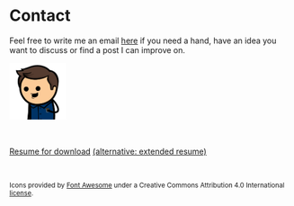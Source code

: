 # Contact

Feel free to write me an email [here](mailto:jp10010101010000@gmail.com) if you need a hand, have an idea you want to discuss or find a post I can improve on.

<img class="center circle-image" width="20%" src="./imgs/avatar.png"/>
<p>&nbsp;</p>
<a href="./resume.pdf" class="center">Resume for download</a>
<a href="./resume-compilers.pdf" class="center">(alternative: extended resume)</a>
<p>&nbsp;</p>
<div class="flex-grid" style="font-size: 5rem">
  <div class="col">
    <a href="./resume.html" class="center"><i class="fa-solid fa-file"></i></a>
  </div>
  <div class="col">
    <a href="https://twitter.com/AltReptile" class="center"><i class="fab fa-twitter"></i></a>
  </div>
  <div class="col">
    <a href="https://www.linkedin.com/in/prattjr" class="center"><i class="fab fa-linkedin"></i></a>
  </div>
  <div class="col">
    <a href="https://github.com/Cypher1" class="center"><i class="fab fa-github"></i></a>
  </div>
</div>

<div class="footer">
  <div style="font-size: smaller">Icons provided by <a href="https://fontawesome.com/icons">Font Awesome</a> under a Creative Commons Attribution 4.0 International <a href="https://fontawesome.com/license">license</a>. </div>
</div>
